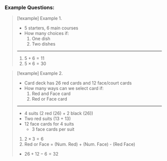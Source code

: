 ### Example Questions:
>[!example] Example 1.
>- 5 starters, 6 main courses
>- How many choices if:
>	1. One dish 
>	2. Two dishes 
>___
>1. $5+6 = 11$
>2. $5 \times 6 = 30$

>[!example] Example 2. 
>- Card deck has 26 red cards and 12 face/court cards
>- How many ways can we select card if:
>	1. Red and Face card
>	2. Red or Face card
>___
>- 4 suits (2 red (26) + 2 black (26))
>- Two red suits (13 + 13)
>- 12 face cards for 4 suits
>	- 3 face cards per suit
>1. $2 \times 3 = 6$ 
>2. Red or Face = (Num. Red) + (Num. Face) - (Red Face)
>	- $26 + 12 - 6 = 32$